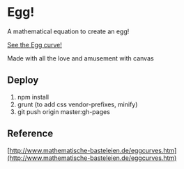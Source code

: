 # Egg!

A mathematical equation to create an egg!

[See the Egg curve!](http://alyssaq.github.io/egg)

Made with all the love and amusement with canvas

## Deploy
1. npm install
1. grunt (to add css vendor-prefixes, minify)
1. git push origin master:gh-pages

## Reference
[http://www.mathematische-basteleien.de/eggcurves.htm](http://www.mathematische-basteleien.de/eggcurves.htm)

